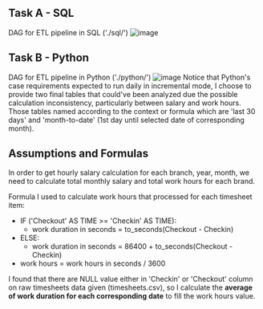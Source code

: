 ## Task A - SQL
DAG for ETL pipeline in SQL ('./sql/')
![image](https://github.com/zaldoiii/DE_Company_Challenge_01/assets/43696167/80902123-674f-4ec4-9be8-e35768f49775)



## Task B - Python
DAG for ETL pipeline in Python ('./python/')
![image](https://github.com/zaldoiii/DE_Company_Challenge_01/assets/43696167/afd2f8a6-2c17-4d5a-85fa-5e534ce8bb56)
Notice that Python's case requirements expected to run daily in incremental mode, I choose to provide two final tables that could've been analyzed due the possible  calculation inconsistency, particularly between salary and work hours. Those tables named according to the context or formula which are 'last 30 days' and 'month-to-date' (1st day until selected date of corresponding month).


## Assumptions and Formulas
In order to get hourly salary calculation for each branch, year, month, we need to calculate total monthly salary and total work hours for each brand.

Formula I used to calculate work hours that processed for each timesheet item: 

- IF ('Checkout' AS TIME >= 'Checkin' AS TIME): 
  - work duration in seconds = to_seconds(Checkout - Checkin)
- ELSE:
  - work duration in seconds = 86400 + to_seconds(Checkout - Checkin)
- work hours = work hours in seconds / 3600

I found that there are NULL value either in 'Checkin' or 'Checkout' column on raw timesheets data given (timesheets.csv), so I calculate the **average of work duration for each corresponding date** to fill the work hours value.
